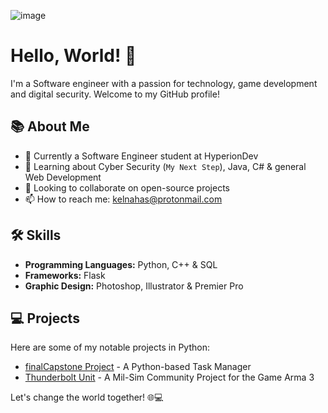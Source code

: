 <!-- Theme Profile -->

![image](https://cdn.discordapp.com/attachments/455495864580964352/1120836937859727360/imageskyline.png)

# Hello, World! 👋

I'm a Software engineer with a passion for technology, game development and digital security. Welcome to my GitHub profile!

## 📚 About Me

- 🔭 Currently a Software Engineer student at HyperionDev
- 🌱 Learning about Cyber Security (```My Next Step```), Java, C# & general Web Development
- 👯 Looking to collaborate on open-source projects
- 📫 How to reach me: kelnahas@protonmail.com

## 🛠️ Skills

- **Programming Languages:** Python, C++ & SQL
- **Frameworks:** Flask
- **Graphic Design:** Photoshop, Illustrator & Premier Pro

## 💻 Projects

Here are some of my notable projects in Python:

- [finalCapstone Project](https://github.com/kelnahas/finalcapstone) - A Python-based Task Manager
- [Thunderbolt Unit](https://www.thunderboltunit.com) - A Mil-Sim Community Project for the Game Arma 3

Let's change the world together! 🌐💻

